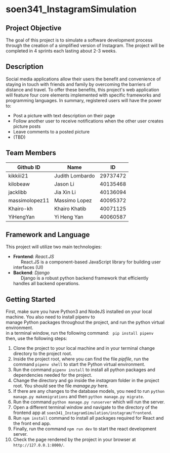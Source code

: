 # soen341_InstagramSimulation

## Project Objective
The goal of this project is to simulate a software development process through the creation of a simplified version of Instagram. The project will be completed in 4 sprints each lasting about 2-3 weeks.

## Description 
Social media applications allow their users the benefit and convenience of staying in touch with friends and family by overcoming the barriers of distance and travel. To offer these benefits, this project's web application will feature four core elements implemented with specific frameworks and programming languages. In summary, registered users will have the power to:
- Post a picture with text description on their page
- Follow another user to receive notifications when the other user creates picture posts
- Leave comments to a posted picture
- (TBD)

## Team Members 
| **Github ID** |   **Name**     | **ID**  |
|-------------- |--------------- |---------|
|kikkiii21      |Judith Lombardo |29737472 |
|kilobeaw       |Jason Li        |40135468 |
|jacklibb       |Jia Xin Li      |40136094 |
|massimolopez11 |Massimo Lopez   |40095372 |
|Khairo-kh      |Khairo Khatib   |40071125 |
|YiHengYan      |Yi Heng Yan     |40060587 |


## Framework and Language
This project will utilize two main technologies:
-  **Frontend**: _React.JS_ <br>
&nbsp; &nbsp; &nbsp; React.JS is a component-based JavaScript library for building user interfaces (UI)
- **Backend**: _Django_ <br>
&nbsp; &nbsp; &nbsp; Django is a robust python backend framework that efficiently handles all backend operations.


## Getting Started
 First, make sure you have Python3 and NodeJS installed on your local machine. You also need to install pipenv to <br>
 manage Python packages throughout the project, and run the python virtual environment.<br>
 in a terminal window, run the following command: ` pip install pipenv` then, use the following steps: <br>
 1. Clone the project to your local machine and in your terminal change directory to the project root.
 2. Inside the project root, where you can find the file _pipfile_, run the command `pipenv shell` to start the Python virtual environment.
 3. Run the command `pipenv install` to install all python packages and dependencies needed for the project.
 4. Change the directory and go inside the _instagram_ folder in the project root. You should see the file _manage.py_ here.
 5. If there are any changes to the database models, you need to run `python manage.py makemigrations` 
    and then `python manage.py migrate`.
 6. Run the command `python manage.py runserver` which will run the server.
 7. Open a different terminal window and navigate to the directory of the frontend app at `soen341_InstagramSimulation/instagram/frontend`.
 8. Run `npm install` command to install all packages required for React and the front end app.
 9. Finally, run the command `npm run dev` to start the react development server.
 10. Check the page rendered by the project in your browser at `http://127.0.0.1:8000/`.
